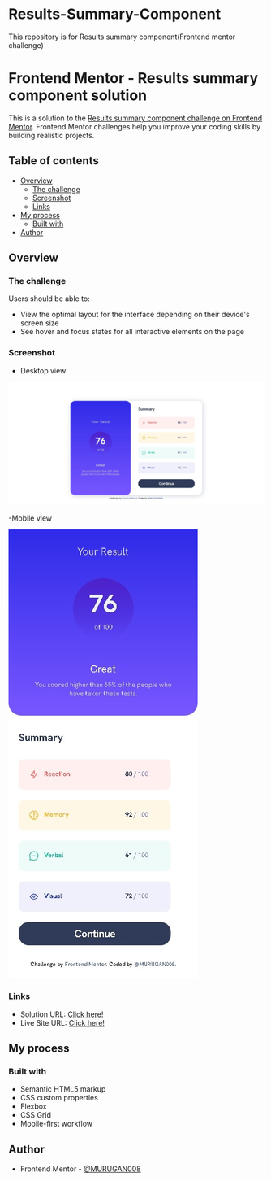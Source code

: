 # Results-Summary-Component
This repository is for Results summary component(Frontend mentor challenge)
# Frontend Mentor - Results summary component solution

This is a solution to the [Results summary component challenge on Frontend Mentor](https://www.frontendmentor.io/challenges/results-summary-component-CE_K6s0maV). Frontend Mentor challenges help you improve your coding skills by building realistic projects. 

## Table of contents

- [Overview](#overview)
  - [The challenge](#the-challenge)
  - [Screenshot](#screenshot)
  - [Links](#links)
- [My process](#my-process)
  - [Built with](#built-with)
- [Author](#author)


## Overview

### The challenge

Users should be able to:

- View the optimal layout for the interface depending on their device's screen size
- See hover and focus states for all interactive elements on the page

### Screenshot

- Desktop view

![](./Desktop-view.jpeg)

-Mobile view

![](./Mobile-view.jpeg)


### Links

- Solution URL: [ Click here! ]()
- Live Site URL: [ Click here! ](https://murugan008.github.io/Results-Summary-Component/)

## My process

### Built with

- Semantic HTML5 markup
- CSS custom properties
- Flexbox
- CSS Grid
- Mobile-first workflow


## Author

- Frontend Mentor - [@MURUGAN008](https://www.frontendmentor.io/profile/MURUGAN008)

